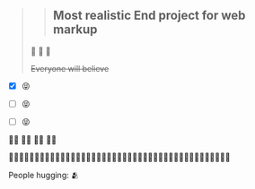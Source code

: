 
>> ## Most realistic End project for web markup
> 🙈 🙉	🙊
> 
> ~~Everyone will believe~~ 

- [x] :stuck_out_tongue_closed_eyes:
- [ ] :stuck_out_tongue_closed_eyes:
- [ ] :stuck_out_tongue_closed_eyes:



:woman_in_motorized_wheelchair: :man_in_motorized_wheelchair:
:man_in_manual_wheelchair: :woman_in_manual_wheelchair:

:sleeping_bed::sleeping_bed::sleeping_bed::sleeping_bed::sleeping_bed::sleeping_bed::sleeping_bed::sleeping_bed::sleeping_bed::sleeping_bed::sleeping_bed::sleeping_bed::sleeping_bed::sleeping_bed::sleeping_bed::sleeping_bed::sleeping_bed::sleeping_bed::sleeping_bed::sleeping_bed::sleeping_bed::sleeping_bed::sleeping_bed::sleeping_bed::sleeping_bed::sleeping_bed::sleeping_bed::sleeping_bed::sleeping_bed::sleeping_bed::sleeping_bed::sleeping_bed::sleeping_bed::sleeping_bed::sleeping_bed::sleeping_bed::sleeping_bed::sleeping_bed::sleeping_bed::sleeping_bed::sleeping_bed::sleeping_bed::sleeping_bed:


People hugging: :people_hugging:
